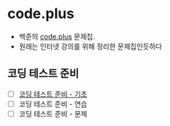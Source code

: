 # code.plus
- 백준의 [code.plus](https://www.acmicpc.net/workbook/codeplus/1) 문제집.
- 원래는 인터넷 강의를 위해 정리한 문제집인듯하다

## 코딩 테스트 준비
- [ ] [코딩 테스트 준비 - 기초](./%EC%BD%94%EB%94%A9%20%ED%85%8C%EC%8A%A4%ED%8A%B8%20%EC%A4%80%EB%B9%84%20-%20%EA%B8%B0%EC%B4%88/%EC%BD%94%EB%94%A9%20%ED%85%8C%EC%8A%A4%ED%8A%B8%20%EC%A4%80%EB%B9%84%20-%20%EA%B8%B0%EC%B4%88.md)
- [ ] 코딩 테스트 준비 - 연습
- [ ] 코딩 테스트 준비 - 문제
